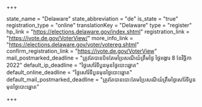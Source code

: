 +++

state_name = "Delaware"
state_abbreviation = "de"
is_state = "true"
registration_type = "online"
translationKey = "Delaware"
type = "register"
hp_link = "https://elections.delaware.gov/index.shtml"
registration_link = "https://ivote.de.gov/VoterView/"
more_info_link = "https://elections.delaware.gov/voter/votereg.shtml"
confirm_registration_link = "https://ivote.de.gov/VoterView"
mail_postmarked_deadline = "ត្រូវតែបានបិទតែមប្រៃសណីយ៍ត្រឹមថ្ងៃ​ ថ្ងៃអង្គារ 8 ខែវិច្ឆិកា 2022"
default_ip_deadline = "ថ្ងៃសៅរ៍ទីបួនមុនថ្ងៃបោះឆ្នោត"
default_online_deadline = "ថ្ងៃសៅរ៍ទីបួនមុនថ្ងៃបោះឆ្នោត"
default_mail_postmarked_deadline = "ត្រូវតែបានបោះតែមប្រៃសណីយ៍ត្រឹមថ្ងៃសៅរ៍ទីបួន មុនថ្ងៃបោះឆ្នោត"

+++
